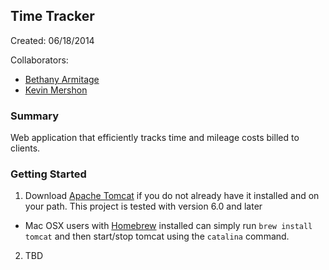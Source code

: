 ## Time Tracker
Created: 06/18/2014

Collaborators:

- [Bethany Armitage](https://github.com/bethgrace5)
- [Kevin Mershon](https://github.com/kevinmershon)

### Summary
Web application that efficiently tracks time and mileage costs billed to clients.

### Getting Started
1. Download [Apache Tomcat](http://tomcat.apache.org/) if you do not already have it installed and on your path. This project is tested with version 6.0 and later
  - Mac OSX users with [Homebrew](http://brew.sh/) installed can simply run `brew install tomcat` and then start/stop tomcat using the `catalina` command.
2. TBD
